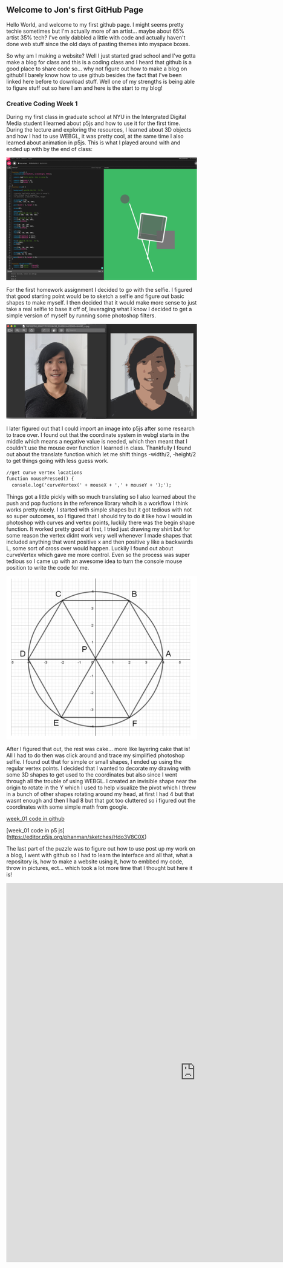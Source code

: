 ## Welcome to Jon's first GitHub Page

Hello World, and welcome to my first github page. I might seems pretty techie sometimes but I'm actually more of an artist... maybe about 65% artist 35% tech? I've only dabbled a little with code and actually haven't done web stuff since the old days of pasting themes into myspace boxes. 

So why am I making a website? Well I just started grad school and I've gotta make a blog for class and this is a coding class and I heard that github is a good place to share code so... why not figure out how to make a blog on github! I barely know how to use github besides the fact that I've been linked here before to download stuff. Well one of my strengths is being able to figure stuff out so here I am and here is the start to my blog!

### Creative Coding Week 1

During my first class in graduate school at NYU in the Intergrated Digital Media student I learned about p5js and how to use it for the first time. During the lecture and exploring the resources, I learned about 3D objects and how I had to use WEBGL, it was pretty cool, at the same time I also learned about animation in p5js. This is what I played around with and ended up with by the end of class:

![firstcode](https://raw.githubusercontent.com/phanman71/jons_github/week01/Screen%20Shot%202020-09-06%20at%209.02.55%20PM.png)

For the first homework assignment I decided to go with the selfie. I figured that good starting point would be to sketch a selfie and figure out basic shapes to make myself. I then decided that it would make more sense to just take a real selfie to base it off of, leveraging what I know I decided to get a simple version of myself by running some photoshop filters. 

![photoshop](https://raw.githubusercontent.com/phanman71/jons_github/week01/Screen%20Shot%202020-09-06%20at%209.01.01%20PM.png)

I later figured out that I could import an image into p5js after some research to trace over. I found out that the coordinate system in webgl starts in the middle which means a negative value is needed, which then meant that I couldn't use the mouse over function I learned in class. Thankfully I found out about the translate function which let me shift things -width/2, -height/2 to get things going with less guess work.


```markdown
//get curve vertex locations
function mousePressed() {
  console.log('curveVertex(' + mouseX + ',' + mouseY + ');');
```

Things got a little pickly with so much translating so I also learned about the push and pop fuctions in the reference library whcih is a workflow I think works pretty nicely. I started with simple shapes but it got tedious with not so super outcomes, so I figured that I should try to do it like how I would in photoshop with curves and vertex points, luckily there was the begin shape function. It worked pretty good at first, I tried just drawing my shirt but for some reason the vertex didnt work very well whenever I made shapes that included anything that went positive x and then positive y like a backwards L, some sort of cross over would happen. Luckily I found out about curveVertex which gave me more control. Even so the process was super tedious so I came up with an awesome idea to turn the console mouse position to write the code for me. 

![hexagon](https://raw.githubusercontent.com/phanman71/jons_github/week01/Screen%20Shot%202020-09-06%20at%209.11.44%20PM.png)


After I figured that out, the rest was cake... more like layering cake that is! All I had to do then was click around and trace my simplified photoshop selfie. I found out that for simple or small shapes, I ended up using the regular vertex points. I decided that I wanted to decorate my drawing with some 3D shapes to get used to the coordinates but also since I went through all the trouble of using WEBGL. I created an invisible shape near the origin to rotate in the Y which I used to help visualize the pivot which I threw in a bunch of other shapes rotating around my head, at first I had 4 but that wasnt enough and then I had 8 but that got too cluttered so i figured out the coordinates with some simple math from google.

[week_01 code in github](https://github.com/phanman71/jons_github/blob/week01/Jon_01_selfie/sketch.js)

[week_01 code in p5 js] (https://editor.p5js.org/phanman/sketches/Hdo3V8C0X)

The last part of the puzzle was to figure out how to use post up my work on a blog, I went with github so I had to learn the interface and all that, what a repository is, how to make a website using it, how to embbed my code, throw in pictures, ect... which took a lot more time that I thought but here it is!

<iframe style="width: 1000px; height: 1000px; overflow: hidden;"  scrolling="no" frameborder="0"
src="https://editor.p5js.org/phanman/embed/bmr3uVzmw">
</iframe>



